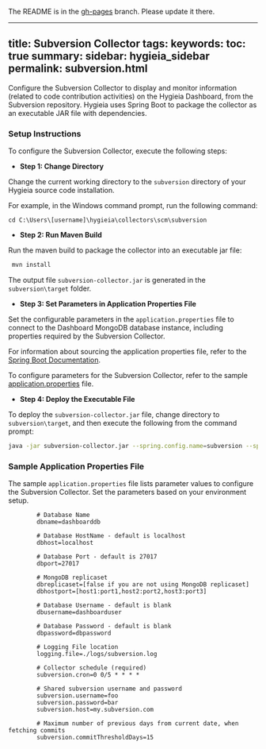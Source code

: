 <!---
 Licensed to the Apache Software Foundation (ASF) under one or more
 contributor license agreements.  See the NOTICE file distributed with
 this work for additional information regarding copyright ownership.
 The ASF licenses this file to You under the Apache License, Version 2.0
 (the "License"); you may not use this file except in compliance with
 the License.  You may obtain a copy of the License at

      http://www.apache.org/licenses/LICENSE-2.0

 Unless required by applicable law or agreed to in writing, software
 distributed under the License is distributed on an "AS IS" BASIS,
 WITHOUT WARRANTIES OR CONDITIONS OF ANY KIND, either express or implied.
 See the License for the specific language governing permissions and
 limitations under the License.
-->

The README is in the [gh-pages](https://github.com/capitalone/Hygieia/blob/gh-pages/pages/hygieia/collectors/scm/subversion.md) branch. Please update it there.

---
title: Subversion Collector
tags:
keywords:
toc: true
summary:
sidebar: hygieia_sidebar
permalink: subversion.html
---
Configure the Subversion Collector to display and monitor information (related to code contribution activities) on the Hygieia Dashboard, from the Subversion repository. Hygieia uses Spring Boot to package the collector as an executable JAR file with dependencies.

### Setup Instructions

To configure the Subversion Collector, execute the following steps:

*   **Step 1: Change Directory**

Change the current working directory to the `subversion` directory of your Hygieia source code installation.

For example, in the Windows command prompt, run the following command:

```
cd C:\Users\[username]\hygieia\collectors\scm\subversion
```

*   **Step 2: Run Maven Build**

Run the maven build to package the collector into an executable jar file:

```bash
 mvn install
```

The output file `subversion-collector.jar` is generated in the `subversion\target` folder.

*   **Step 3: Set Parameters in Application Properties File**

Set the configurable parameters in the `application.properties` file to connect to the Dashboard MongoDB database instance, including properties required by the Subversion Collector.

For information about sourcing the application properties file, refer to the [Spring Boot Documentation](http://docs.spring.io/spring-boot/docs/current-SNAPSHOT/reference/htmlsingle/#boot-features-external-config-application-property-files).

To configure parameters for the Subversion Collector, refer to the sample [application.properties](#sample-application-properties-file) file.

*   **Step 4: Deploy the Executable File**

To deploy the `subversion-collector.jar` file, change directory to `subversion\target`, and then execute the following from the command prompt:

```bash
java -jar subversion-collector.jar --spring.config.name=subversion --spring.config.location=[path to application.properties file]
```

### Sample Application Properties File

The sample `application.properties` file lists parameter values to configure the Subversion Collector. Set the parameters based on your environment setup.

```properties
		# Database Name
		dbname=dashboarddb

		# Database HostName - default is localhost
		dbhost=localhost

		# Database Port - default is 27017
		dbport=27017

		# MongoDB replicaset
		dbreplicaset=[false if you are not using MongoDB replicaset]
		dbhostport=[host1:port1,host2:port2,host3:port3]

		# Database Username - default is blank
		dbusername=dashboarduser

		# Database Password - default is blank
		dbpassword=dbpassword

		# Logging File location
		logging.file=./logs/subversion.log

		# Collector schedule (required)
		subversion.cron=0 0/5 * * * *

		# Shared subversion username and password
		subversion.username=foo
		subversion.password=bar
		subversion.host=my.subversion.com

		# Maximum number of previous days from current date, when fetching commits
		subversion.commitThresholdDays=15
```
